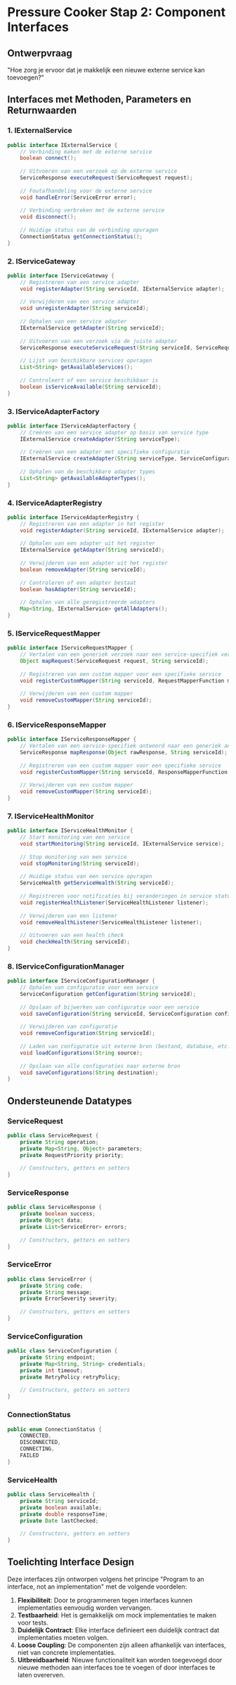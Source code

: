 # Pressure Cooker Stap 2: Component Interfaces

## Ontwerpvraag
"Hoe zorg je ervoor dat je makkelijk een nieuwe externe service kan toevoegen?"

## Interfaces met Methoden, Parameters en Returnwaarden

### 1. IExternalService
```java
public interface IExternalService {
    // Verbinding maken met de externe service
    boolean connect();
    
    // Uitvoeren van een verzoek op de externe service
    ServiceResponse executeRequest(ServiceRequest request);
    
    // Foutafhandeling voor de externe service
    void handleError(ServiceError error);
    
    // Verbinding verbreken met de externe service
    void disconnect();
    
    // Huidige status van de verbinding opvragen
    ConnectionStatus getConnectionStatus();
}
```

### 2. IServiceGateway
```java
public interface IServiceGateway {
    // Registreren van een service adapter
    void registerAdapter(String serviceId, IExternalService adapter);
    
    // Verwijderen van een service adapter
    void unregisterAdapter(String serviceId);
    
    // Ophalen van een service adapter
    IExternalService getAdapter(String serviceId);
    
    // Uitvoeren van een verzoek via de juiste adapter
    ServiceResponse executeServiceRequest(String serviceId, ServiceRequest request);
    
    // Lijst van beschikbare services opvragen
    List<String> getAvailableServices();
    
    // Controleert of een service beschikbaar is
    boolean isServiceAvailable(String serviceId);
}
```

### 3. IServiceAdapterFactory
```java
public interface IServiceAdapterFactory {
    // Creëren van een service adapter op basis van service type
    IExternalService createAdapter(String serviceType);
    
    // Creëren van een adapter met specifieke configuratie
    IExternalService createAdapter(String serviceType, ServiceConfiguration config);
    
    // Ophalen van de beschikbare adapter types
    List<String> getAvailableAdapterTypes();
}
```

### 4. IServiceAdapterRegistry
```java
public interface IServiceAdapterRegistry {
    // Registreren van een adapter in het register
    void registerAdapter(String serviceId, IExternalService adapter);
    
    // Ophalen van een adapter uit het register
    IExternalService getAdapter(String serviceId);
    
    // Verwijderen van een adapter uit het register
    boolean removeAdapter(String serviceId);
    
    // Controleren of een adapter bestaat
    boolean hasAdapter(String serviceId);
    
    // Ophalen van alle geregistreerde adapters
    Map<String, IExternalService> getAllAdapters();
}
```

### 5. IServiceRequestMapper
```java
public interface IServiceRequestMapper {
    // Vertalen van een generiek verzoek naar een service-specifiek verzoek
    Object mapRequest(ServiceRequest request, String serviceId);
    
    // Registreren van een custom mapper voor een specifieke service
    void registerCustomMapper(String serviceId, RequestMapperFunction mapper);
    
    // Verwijderen van een custom mapper
    void removeCustomMapper(String serviceId);
}
```

### 6. IServiceResponseMapper
```java
public interface IServiceResponseMapper {
    // Vertalen van een service-specifiek antwoord naar een generiek antwoord
    ServiceResponse mapResponse(Object rawResponse, String serviceId);
    
    // Registreren van een custom mapper voor een specifieke service
    void registerCustomMapper(String serviceId, ResponseMapperFunction mapper);
    
    // Verwijderen van een custom mapper
    void removeCustomMapper(String serviceId);
}
```

### 7. IServiceHealthMonitor
```java
public interface IServiceHealthMonitor {
    // Start monitoring van een service
    void startMonitoring(String serviceId, IExternalService service);
    
    // Stop monitoring van een service
    void stopMonitoring(String serviceId);
    
    // Huidige status van een service opvragen
    ServiceHealth getServiceHealth(String serviceId);
    
    // Registreren voor notificaties bij veranderingen in service status
    void registerHealthListener(ServiceHealthListener listener);
    
    // Verwijderen van een listener
    void removeHealthListener(ServiceHealthListener listener);
    
    // Uitvoeren van een health check
    void checkHealth(String serviceId);
}
```

### 8. IServiceConfigurationManager
```java
public interface IServiceConfigurationManager {
    // Ophalen van configuratie voor een service
    ServiceConfiguration getConfiguration(String serviceId);
    
    // Opslaan of bijwerken van configuratie voor een service
    void saveConfiguration(String serviceId, ServiceConfiguration config);
    
    // Verwijderen van configuratie
    void removeConfiguration(String serviceId);
    
    // Laden van configuratie uit externe bron (bestand, database, etc.)
    void loadConfigurations(String source);
    
    // Opslaan van alle configuraties naar externe bron
    void saveConfigurations(String destination);
}
```

## Ondersteunende Datatypes

### ServiceRequest
```java
public class ServiceRequest {
    private String operation;
    private Map<String, Object> parameters;
    private RequestPriority priority;
    
    // Constructors, getters en setters
}
```

### ServiceResponse
```java
public class ServiceResponse {
    private boolean success;
    private Object data;
    private List<ServiceError> errors;
    
    // Constructors, getters en setters
}
```

### ServiceError
```java
public class ServiceError {
    private String code;
    private String message;
    private ErrorSeverity severity;
    
    // Constructors, getters en setters
}
```

### ServiceConfiguration
```java
public class ServiceConfiguration {
    private String endpoint;
    private Map<String, String> credentials;
    private int timeout;
    private RetryPolicy retryPolicy;
    
    // Constructors, getters en setters
}
```

### ConnectionStatus
```java
public enum ConnectionStatus {
    CONNECTED,
    DISCONNECTED,
    CONNECTING,
    FAILED
}
```

### ServiceHealth
```java
public class ServiceHealth {
    private String serviceId;
    private boolean available;
    private double responseTime;
    private Date lastChecked;
    
    // Constructors, getters en setters
}
```

## Toelichting Interface Design

Deze interfaces zijn ontworpen volgens het principe "Program to an interface, not an implementation" met de volgende voordelen:

1. **Flexibiliteit**: Door te programmeren tegen interfaces kunnen implementaties eenvoudig worden vervangen.
2. **Testbaarheid**: Het is gemakkelijk om mock implementaties te maken voor tests.
3. **Duidelijk Contract**: Elke interface definieert een duidelijk contract dat implementaties moeten volgen.
4. **Loose Coupling**: De componenten zijn alleen afhankelijk van interfaces, niet van concrete implementaties.
5. **Uitbreidbaarheid**: Nieuwe functionaliteit kan worden toegevoegd door nieuwe methoden aan interfaces toe te voegen of door interfaces te laten overerven. 